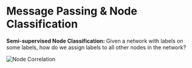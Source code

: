 # Message Passing & Node Classification

**Semi-supervised Node Classification:** Given a network with labels on some labels, how do we assign labels to all other nodes in the network?

<img src="https://github.com/zixi-liu/Graphical-Neural-Network/blob/main/Img/node-corr.PNG" alt="Node Correlation"/>
